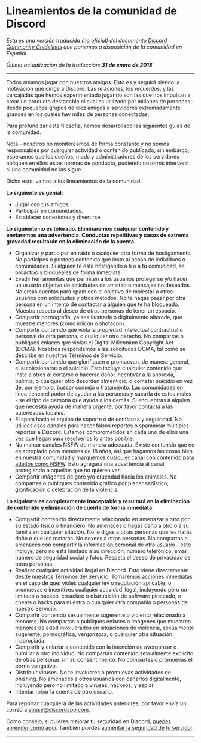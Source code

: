 # Lineamientos de la comunidad de Discord

*Esta es una versión traducida (no oficial) del documento [Discord Community Guidelines](https://discordapp.com/guidelines)
que ponemos a disposición de la comunidad en Español.*

*Última actualización de la traducción: __31 de enero de 2018__*

---

Todos amamos jugar con nuestros amigos. Esto es y seguirá siendo la
motivación que dirige a Discord. Las relaciones, los recuerdos, y las
carcajadas que hemos experimentado jugando son las que nos impulsan a crear
un producto destacable el cual es utilizado por millones de personas - desde
pequeños grupos de diez amigos a servidores extremadamente grandes en los
cuales hay miles de personas conectadas.

Para profundizar esta filosofía, hemos desarrollado las siguientes guías
de la comunidad.

Nota - nosotros no monitoreamos de forma constante y no somos responsables
por cualquier actividad o contenido publicado; sin embargo, esperamos que
los dueños, mods y administradores de los servidores apliquen en ellos estas
normas de conducta, pudiendo nosotros intervenir si una comunidad no las sigue.

Dicho esto, vamos a los lineamientos de la comunidad.

**Lo siguiente es genial**:
* Jugar con tus amigos.
* Participar en comunidades.
* Establecer conexiones y divertirse.

**Lo siguiente no es tolerado. Eliminaremos cualquier contenido y enviaremos una advertencia.
Conductas repetitivas y casos de extrema gravedad resultarán en la eliminación de la cuenta**:

* Organizar y participar en raids o cualquier otra forma de hostigamiento.
No participes o postees contenido que inste al acoso de individuos o comunidades.
Si alguien te está hostigando a ti o a tu comunidad, se proactivo y bloquéales de
forma inmediata.
* Evadir herramientas que permiten a los usuarios protegerse y/o hacer un usuario
objetivo de solicitudes de amistad o mensajes no deseados. No creas cuentas para
spam con el objetivo de molestar a otros usuarios con solicitudes y otros métodos.
No te hagas pasar por otra persona en un intento de contactar a alguien que te ha
bloqueado. Muestra respeto al deseo de otras personas de tener un espacio.
* Compartir pornografía, ya sea ilustrada o digitalmente alterada, que muestre
menores (como lolicon o shotacon).
* Compartir contenido que viola la propiedad intelectual contractual o personal
de otra persona, o cualquier otro derecho. No compartas o publiques enlaces que
violan el Digital Millennium Copyright Act (DCMA). Nosotros respondemos a las
solicitudes DCMA, tal como se describe en nuestros Términos de Servicio.
* Compartir contenido que glorifiquen o promuevan, de manera general, el
autolesionarse o el suicidio. Esto incluye cualquier contenido que inste a otros
a: cortarse o hacerse daño; incentivar a la anorexia, bulimia, o cualquier otro
desorden almenticio; o cometer suicidio en vez de, por ejemplo, buscar consejo
o tratamiento. Las comunidades en línea tienen el poder de ayudar a las personas
y sacarla de estos males - se el tipo de persona que ayuda a los demás. Si
encuentras a alguien que necesita ayuda de manera urgente, por favor contacta
a las autoridades locales.
* El spam hacia el equipo de soporte o de confianza y seguiridad. No utilices
esos canales para hacer falsos reportes o spammear múltiples reportes a Discord.
Estamos comprometidos en cada uno de ellos una vez que llegan para resolverlos
lo antes posible.
* No marcar canales NSFW de manera adecuada. Existe contenido que no es apropiado
para menores de 18 años, así que hagamos las cosas bien en nuestra comunidad y
[marquemos cualquier canal con contenido para adultos como NSFW](https://support.discordapp.com/hc/en-us/articles/115000084051).
Esto agregará una advertencia al canal, protegiendo a aquellos que no quieren ver.
* Compartir imágenes de gore y/o cruendad hacia los animales. No compartas o
publiques contenido gráfico por placer sadístico, glorificación o celebración
de la violencia.

**Lo siguiente es completamente inaceptable y resultará en la eliminación de
contenido y eliminación de cuenta de forma inmediata:**

* Compartir contenido directamente relacionado en amenazar a otro por su estado
físico o financiero. No amenaces o hagas daño a otro o a su familia en cualquier
sitación. No le digas a otras personas que les harás daño o que los matarás. No
doxees a otras personas. No compartas o amenaces con compartir la información
personal de otro usuario - esto incluye, pero no está limitado a su dirección,
número telefónico, email, número de seguridad social y fotos. Respeta el deseo
de privacidad de otras personas.
* Realizar cualquier actividad ilegal en Discord. Esto viene directamente desde
nuestros [Términos del Servicio](https://discordapp.com/terms).
Tomaremos acciones inmediatas en el caso de que: violes cualquier ley o 
regulación aplicable, o promuevas e incentives cualquier actividad ilegal,
incluyendo pero no limitado a hackeo, creackeo o distrubición de software
pirateado, o cheats o hacks para nuestra o cualquier otra compañía o personas
de nuestro Servicio.
* Compartir contenido sexualmente sugerente o violento relacionado a menores.
No compartas o publiques enlaces a imágenes que muestren menores de edad
involucrados en situaciones de violencia, sexualmente sugerente, pornográfica,
vergonzosa, o cualquier otra situación inapropiada.
* Compartir y enlazar a contenido con la intención de avergonzar o humillar
a otro individuo. No compartas contenido sexualmente explícito de otras
personas sin su consentimiento. No compartas o promuevas el porno vengativo.
* Distribuir viruses. No te involucres o promuevas actividades de phishing.
No amenaces a otros usuarios con dañarlos digitalmente, incluyendo pero no
limitado a viruses, hackeos, y espiar.
* Intentar robar la cuenta de otro usuario.

Para reportar cualquiera de las actividades anteriores, por favor envía un
correo a [abuse@discordapp.com](mailto:abuse@discordapp.com).

Como consejo, si quieres mejorar tu seguridad en Discord, [puedes aprender cómo
aquí](https://support.discordapp.com/hc/en-us/articles/115000089272).
También puedes [aumentar la seguridad de tu servidor](https://support.discordapp.com/hc/en-us/articles/115000088971).

---
    
